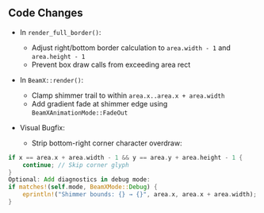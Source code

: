 ## Code Changes

- In `render_full_border()`:
  - Adjust right/bottom border calculation to `area.width - 1` and `area.height - 1`
  - Prevent box draw calls from exceeding area rect

- In `BeamX::render()`:
  - Clamp shimmer trail to within `area.x..area.x + area.width`
  - Add gradient fade at shimmer edge using `BeamXAnimationMode::FadeOut`

- Visual Bugfix:
  - Strip bottom-right corner character overdraw:
```rust
if x == area.x + area.width - 1 && y == area.y + area.height - 1 {
    continue; // Skip corner glyph
}
Optional: Add diagnostics in debug mode:
if matches!(self.mode, BeamXMode::Debug) {
    eprintln!("Shimmer bounds: {} → {}", area.x, area.x + area.width);
}

